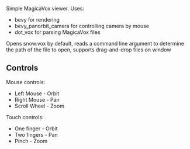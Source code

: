 Simple MagicaVox viewer.
Uses:
- bevy for rendering
- bevy_panorbit_camera for controlling camera by mouse
- dot_vox for parsing MagicaVox files

Opens snow.vox by default, reads a command line argument to determine the path of the file to open, supports drag-and-drop files on window

## Controls

Mouse controls:

- Left Mouse - Orbit
- Right Mouse - Pan
- Scroll Wheel - Zoom

Touch controls:

- One finger - Orbit
- Two fingers - Pan
- Pinch - Zoom